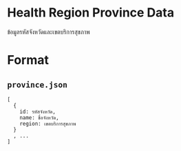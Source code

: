 # Health Region Province Data

ข้อมูลรหัสจังหวัดและเขตบริการสุขภาพ

# Format
## `province.json`

```
[
  {
    id: รหัสจังหวัด,
    name: ชื่อจังหวัด,
    region: เขตบริการสุขภาพ
  }
  , ...
]
```
